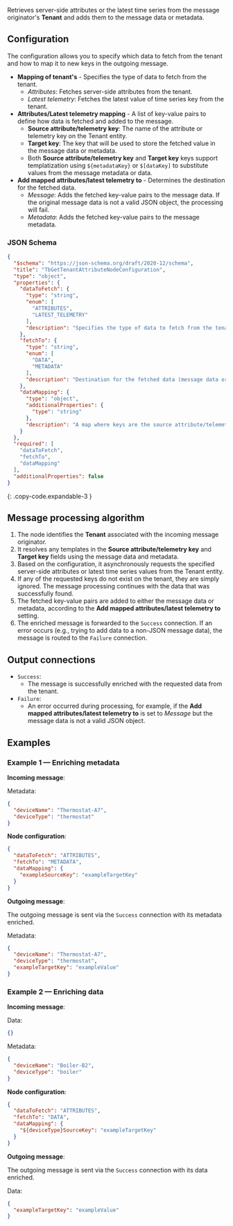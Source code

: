 Retrieves server-side attributes or the latest time series from the message originator's **Tenant** and adds them to the message data or metadata.

## Configuration

The configuration allows you to specify which data to fetch from the tenant and how to map it to new keys in the outgoing message.

- **Mapping of tenant's** - Specifies the type of data to fetch from the tenant.
    - *Attributes*: Fetches server-side attributes from the tenant.
    - *Latest telemetry*: Fetches the latest value of time series key from the tenant.
- **Attributes/Latest telemetry mapping** - A list of key-value pairs to define how data is fetched and added to the message.
    - **Source attribute/telemetry key**: The name of the attribute or telemetry key on the Tenant entity.
    - **Target key**: The key that will be used to store the fetched value in the message data or metadata.
    - Both **Source attribute/telemetry key** and **Target key** keys support templatization using `${metadataKey}` or `$[dataKey]` to substitute values from the message
      metadata or data.
- **Add mapped attributes/latest telemetry to** - Determines the destination for the fetched data.
    - *Message*: Adds the fetched key-value pairs to the message data. If the original message data is not a valid JSON object, the processing will fail.
    - *Metadata*: Adds the fetched key-value pairs to the message metadata.

### JSON Schema

```json
{
  "$schema": "https://json-schema.org/draft/2020-12/schema",
  "title": "TbGetTenantAttributeNodeConfiguration",
  "type": "object",
  "properties": {
    "dataToFetch": {
      "type": "string",
      "enum": [
        "ATTRIBUTES",
        "LATEST_TELEMETRY"
      ],
      "description": "Specifies the type of data to fetch from the tenant (server-side attributes or latest time series)."
    },
    "fetchTo": {
      "type": "string",
      "enum": [
        "DATA",
        "METADATA"
      ],
      "description": "Destination for the fetched data (message data or metadata)."
    },
    "dataMapping": {
      "type": "object",
      "additionalProperties": {
        "type": "string"
      },
      "description": "A map where keys are the source attribute/telemetry keys on the tenant and values are the target keys in the message."
    }
  },
  "required": [
    "dataToFetch",
    "fetchTo",
    "dataMapping"
  ],
  "additionalProperties": false
}
```
{: .copy-code.expandable-3 }

## Message processing algorithm

1. The node identifies the **Tenant** associated with the incoming message originator.
2. It resolves any templates in the **Source attribute/telemetry key** and **Target key** fields using the message data and metadata.
3. Based on the configuration, it asynchronously requests the specified server-side attributes or latest time series values from the Tenant entity.
4. If any of the requested keys do not exist on the tenant, they are simply ignored. The message processing continues with the data that was successfully found.
5. The fetched key-value pairs are added to either the message data or metadata, according to the **Add mapped attributes/latest telemetry to** setting.
6. The enriched message is forwarded to the `Success` connection. If an error occurs (e.g., trying to add data to a non-JSON message data), the message is routed to the
   `Failure` connection.

## Output connections

- `Success`:
    - The message is successfully enriched with the requested data from the tenant.
- `Failure`:
    - An error occurred during processing, for example, if the **Add mapped attributes/latest telemetry to** is set to *Message* but the message data is not a valid JSON object.

## Examples

### Example 1 — Enriching metadata

**Incoming message**:

Metadata:

```json
{
  "deviceName": "Thermostat-A7",
  "deviceType": "thermostat"
}
```

**Node configuration**:

```json
{
  "dataToFetch": "ATTRIBUTES",
  "fetchTo": "METADATA",
  "dataMapping": {
    "exampleSourceKey": "exampleTargetKey"
  }
}
```

**Outgoing message**:

The outgoing message is sent via the `Success` connection with its metadata enriched.

Metadata:

```json
{
  "deviceName": "Thermostat-A7",
  "deviceType": "thermostat",
  "exampleTargetKey": "exampleValue"
}
```

### Example 2 — Enriching data

**Incoming message**:

Data:

```json
{}
```

Metadata:

```json
{
  "deviceName": "Boiler-B2",
  "deviceType": "boiler"
}
```

**Node configuration**:

```json
{
  "dataToFetch": "ATTRIBUTES",
  "fetchTo": "DATA",
  "dataMapping": {
    "${deviceType}SourceKey": "exampleTargetKey"
  }
}
```

**Outgoing message**:

The outgoing message is sent via the `Success` connection with its data enriched.

Data:
```json
{
  "exampleTargetKey": "exampleValue"
}
```
